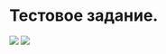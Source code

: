 # Тестовое задание.
![](https://preview.ibb.co/jqDiV7/bio.png)
![](https://image.ibb.co/e4ZqA7/list.png)
